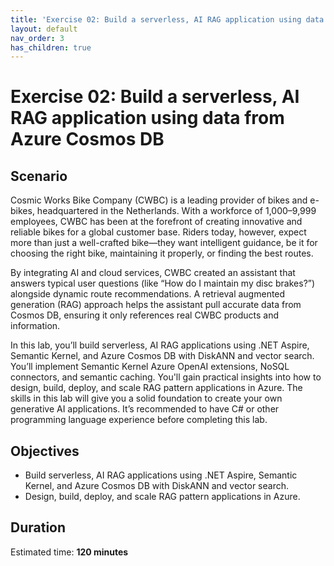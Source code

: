 ```yaml
---
title: 'Exercise 02: Build a serverless, AI RAG application using data from Azure Cosmos DB'
layout: default
nav_order: 3
has_children: true
---
```


# Exercise 02: Build a serverless, AI RAG application using data from Azure Cosmos DB

## Scenario

Cosmic Works Bike Company (CWBC) is a leading provider of bikes and e-bikes, headquartered in the Netherlands. With a workforce of 1,000–9,999 employees, CWBC has been at the forefront of creating innovative and reliable bikes for a global customer base. Riders today, however, expect more than just a well-crafted bike—they want intelligent guidance, be it for choosing the right bike, maintaining it properly, or finding the best routes.

By integrating AI and cloud services, CWBC created an assistant that answers typical user questions (like “How do I maintain my disc brakes?”) alongside dynamic route recommendations. A retrieval augmented generation (RAG) approach helps the assistant pull accurate data from Cosmos DB, ensuring it only references real CWBC products and information.

In this lab, you’ll build serverless, AI RAG applications using .NET Aspire, Semantic Kernel, and Azure Cosmos DB with DiskANN and vector search. You’ll implement Semantic Kernel Azure OpenAI extensions, NoSQL connectors, and semantic caching. You'll gain practical insights into how to design, build, deploy, and scale RAG pattern applications in Azure. The skills in this lab will give you a solid foundation to create your own generative AI applications. It’s recommended to have C# or other programming language experience before completing this lab.

## Objectives

-	Build serverless, AI RAG applications using .NET Aspire, Semantic Kernel, and Azure Cosmos DB with DiskANN and vector search.
-	Design, build, deploy, and scale RAG pattern applications in Azure.

## Duration

Estimated time: **120 minutes**
